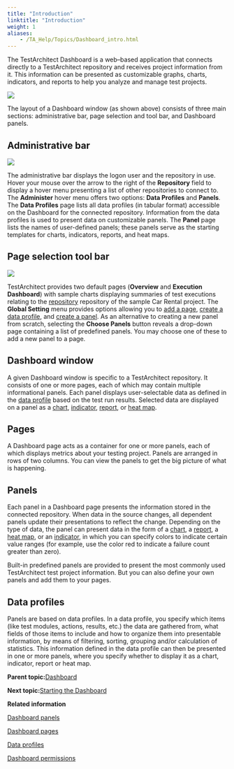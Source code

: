 ```yaml
--- 
title: "Introduction"
linktitle: "Introduction"
weight: 1
aliases: 
    - /TA_Help/Topics/Dashboard_intro.html
---
```


The TestArchitect Dashboard is a web–based application that connects directly to a TestArchitect repository and receives project information from it. This information can be presented as customizable graphs, charts, indicators, and reports to help you analyze and manage test projects.

![](/images//Images/Dashboard_overview.png)

The layout of a Dashboard window \(as shown above\) consists of three main sections: administrative bar, page selection and tool bar, and Dashboard panels.

## Administrative bar

![](/images//Images/Dashboard_ribbon.png)

The administrative bar displays the logon user and the repository in use. Hover your mouse over the arrow to the right of the **Repository** field to display a hover menu presenting a list of other repositories to connect to. The **Administer** hover menu offers two options: **Data Profiles** and **Panels**. The **Data Profiles** page lists all data profiles \(in tabular format\) accessible on the Dashboard for the connected repository. Information from the data profiles is used to present data on customizable panels. The **Panel** page lists the names of user-defined panels; these panels serve as the starting templates for charts, indicators, reports, and heat maps.

## Page selection tool bar

![](/images//Images/Dashboard_page_selection_tool_bar.png)

TestArchitect provides two default pages \(**Overview** and **Execution Dashboard**\) with sample charts displaying summaries of test executions relating to the [repository](/TA_Tutorials_Sample_App/Topics/SR_Sample_Repository_def.html) repository of the sample Car Rental project. The **Global Setting** menu provides options allowing you to [add a page](/TA_Help/Topics/Dashboard_add_page.html), [create a data profile](/TA_Help/Topics/Dashboard_create_data_profile.html), and [create a panel](/TA_Help/Topics/Dashboard_create_new_chart_panel.html). As an alternative to creating a new panel from scratch, selecting the **Choose Panels** button reveals a drop-down page containing a list of predefined panels. You may choose one of these to add a new panel to a page.

## Dashboard window

A given Dashboard window is specific to a TestArchitect repository. It consists of one or more pages, each of which may contain multiple informational panels. Each panel displays user-selectable data as defined in the [data profile](/TA_Help/Topics/Dashboard_create_data_profile.html) based on the test run results. Selected data are displayed on a panel as a [chart](/TA_Help/Topics/Dashboard_chart.html), [indicator](/TA_Help/Topics/Dashboard_indicator.html), [report](/TA_Help/Topics/Dashboard_indicator.html), or [heat map](/TA_Help/Topics/Dashboard_heatmap.html).

## Pages

A Dashboard page acts as a container for one or more panels, each of which displays metrics about your testing project. Panels are arranged in rows of two columns. You can view the panels to get the big picture of what is happening.

## Panels

Each panel in a Dashboard page presents the information stored in the connected repository. When data in the source changes, all dependent panels update their presentations to reflect the change. Depending on the type of data, the panel can present data in the form of a [chart](/TA_Help/Topics/Dashboard_chart.html), a [report](/TA_Help/Topics/Dashboard_indicator.html), a [heat map](/TA_Help/Topics/Dashboard_heatmap.html), or an [indicator](/TA_Help/Topics/Dashboard_indicator.html), in which you can specify colors to indicate certain value ranges \(for example, use the color red to indicate a failure count greater than zero\).

Built-in predefined panels are provided to present the most commonly used TestArchitect test project information. But you can also define your own panels and add them to your pages.

## Data profiles

Panels are based on data profiles. In a data profile, you specify which items \(like test modules, actions, results, etc.\) the data are gathered from, what fields of those items to include and how to organize them into presentable information, by means of filtering, sorting, grouping and/or calculation of statistics. This information defined in the data profile can then be presented in one or more panels, where you specify whether to display it as a chart, indicator, report or heat map.

**Parent topic:**[Dashboard](/TA_Help/Topics/Dashboard.html)

**Next topic:**[Starting the Dashboard](/TA_Help/Topics/Dashboard_starting.html)

**Related information**  


[Dashboard panels](/TA_Help/Topics/Dashboard_panels.html)

[Dashboard pages](/TA_Help/Topics/Dashboard_pages.html)

[Data profiles](/TA_Help/Topics/Dashboard_data_profiles.html)

[Dashboard permissions](/TA_Help/Topics/Dashboard_authentication_permissions.html)

